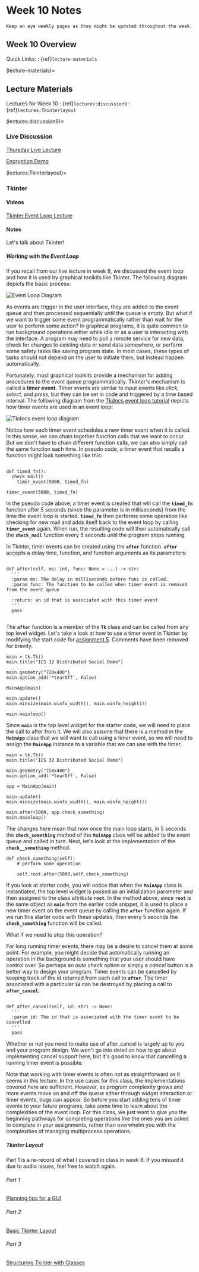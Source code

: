Week 10 Notes
============================

```{note}
Keep an eye weekly pages as they might be updated throughout the week.
```

## Week 10 Overview

Quick Links:
: {ref}`lecture-materials`

(lecture-materials)=
## Lecture Materials

Lectures for Week 10
: {ref}`lectures:discussion9`
: {ref}`lectures:Tkinterlayout`

(lectures:discussion9)=

### Live Discussion

[Thursday Live Lecture](https://uci.zoom.us/rec/share/amppUOE63X0NTsitjeQlq-PUlylaLNLMZTf7gHsZTAD9bwLmZPqXRvMS0e6JnfNP.dJCkQz0doLFsbb8r)

<a href="../resources/encryption_demo.py">Encryption Demo</a>

(lectures:Tkinterlayout)=
### Tkinter 

#### Videos

[Tkinter Event Loop Lecture](https://uci.yuja.com/V/Video?v=3962775&node=13460917&a=132884211&autoplay=1)

#### Notes

Let's talk about Tkinter!

##### Working with the Event Loop

If you recall from our live lecture in week 8, we discussed the event loop and how it is used by graphical toolkits like Tkinter. The following diagram depicts the basic process:

![Event Loop Diagram](../resources/eventloop.png)

As events are trigger in the user interface, they are added to the event queue and then processed sequentially until the queue is empty. But what if we want to trigger some event programmatically rather than wait for the user to perform some action? In graphical programs, it is quite common to run background operations either while idle or as a user is interacting with the interface. A program may need to poll a remote service for new data, check for changes to existing data or send data somewhere, or perform some safety tasks like saving program state. In most cases, these types of tasks should not depend on the user to initiate them, but instead happen automatically.

Fortunately, most graphical toolkits provide a mechanism for adding procedures to the event queue programmatically. Tkinter's mechanism is called a __timer event__. Timer events are similar to input events like _click_, _select_, and _press_, but they can be set in code and triggered by a time based interval. The following diagram from the [Tkdocs event loop tutorial](https://tkdocs.com/tutorial/eventloop.html) depicts how timer events are used in an event loop:

![Tkdocs event loop diagram](../resources/aftertimeline.png)

Notice how each timer event schedules a new timer event when it is called. In this sense, we can chain together function calls that we want to occur. But we don't have to chain different function calls, we can also simply call the same function each time. In pseudo code, a timer event that recalls a function might look something like this:

```python3

def timed_fn():
  check_mail()
	timer_event(5000, timed_fn)

timer_event(5000, timed_fn)
```

In the pseudo code above, a timer event is created that will call the **`timed_fn`** function after 5 seconds (since the parameter is in milliseconds) from the time the event loop is started. **`timed_fn`** then performs some operation like checking for new mail and adds itself back to the event loop by calling **`timer_event`** again. When run, the resulting code will then automatically call the **`check_mail`** function every 5 seconds until the program stops running.

In Tkinter, timer events can be created using the **`after`** function. **`after`** accepts a delay time, function, and function arguments as its parameters:

```python3

def after(self, ms: int, func: None = ...) -> str:
  '''
  :param ms: The delay in milliseconds before func is called.
  :param func: The function to be called when timer event is removed from the event queue
 
  :return: an id that is associated with this timer event
  '''
  pass
					
```

The **`after`** function is a member of the **`Tk`** class and can be called from any top level widget. Let's take a look at how to use a timer event in Tkinter by modifying the start code for [assignment 5](../assignments/a5.md). Comments have been removed for brevity.

```python3
main = tk.Tk()
main.title("ICS 32 Distributed Social Demo")

main.geometry("720x480")
main.option_add('*tearOff', False)

MainApp(main)

main.update()
main.minsize(main.winfo_width(), main.winfo_height())

main.mainloop()
```

Since **`main`** is the top level widget for the starter code, we will need to place the call to after from it. We will also assume that there is a method in the **`MainApp`** class that we will want to call using a timer event, so we will need to assign the **`MainApp`** instance to a variable that we can use with the timer.

```python3
main = tk.Tk()
main.title("ICS 32 Distributed Social Demo")

main.geometry("720x480")
main.option_add('*tearOff', False)

app = MainApp(main)

main.update()
main.minsize(main.winfo_width(), main.winfo_height())

main.after(5000, app.check_something) 
main.mainloop()
```

The changes here mean that now once the main loop starts, in 5 seconds the **`check_something`** method of the **`MainApp`** class will be added to the event queue and called in turn. Next, let's look at the implementation of the **`check__something`** method.

```python3
def check_something(self):
    # perform some operation
    
    self.root.after(5000,self.check_something)
```

If you look at starter code, you will notice that when the **`MainApp`** class is instantiated, the top level widget is passed as an initialization parameter and then assigned to the class attribute **`root`**. In the method above, since **`root`** is the same object as **`main`** from the earlier code snippet, it is used to place a new timer event on the event queue by calling the **`after`** function again. If we run this starter code with these updates, then every 5 seconds the **`check_something`** function will be called.

What if we need to stop this operation?

For long running timer events, there may be a desire to cancel them at some point. For example, you might decide that automatically running an operation in the background is something that your user should have control over. So perhaps an _auto check_ option or simply a _cancel_ button is a better way to design your program. Timer events can be cancelled by keeping track of the id returned from each call to **`after`**. The timer associated with a particular **`id`** can be destroyed by placing a call to **`after_cancel`**:

```python3
					
def after_cancel(self, id: str) -> None:
  '''
  :param id: The id that is associated with the timer event to be cancelled
  '''
  pass

```

Whether or not you need to make use of after_cancel is largely up to you and your program design. We won't go into detail on how to go about implementing cancel support here, but it's good to know that cancelling a running timer event is possible.

Note that working with timer events is often not as straightforward as it seems in this lecture. In the use cases for this class, the implementations covered here are sufficient. However, as program complexity grows and more events move on and off the queue either through widget interaction or timer events, bugs can appear. So before you start adding tens of timer events to your future programs, take some time to learn about the complexities of the event loop. For this class, we just want to give you the beginning pathways for completing operations like the ones you are asked to complete in your assignments, rather than overwhelm you with the complexities of managing multiprocess operations.


##### Tkinter Layout

Part 1 is a re-record of what I covered in class in week 8. If you missed it due to audio issues, feel free to watch again.

###### Part 1
[Planning tips for a GUI](https://uci.yuja.com/V/Video?v=2311938&node=8335521&a=285910547&autoplay=1)
###### Part 2
[Basic Tkinter Layout](https://uci.yuja.com/V/Video?v=2311950&node=8335572&a=1924101216&autoplay=1)
###### Part 3
[Structuring Tkinter with Classes](https://uci.yuja.com/V/Video?v=2311976&node=8335658&a=1815687944&autoplay=1)
